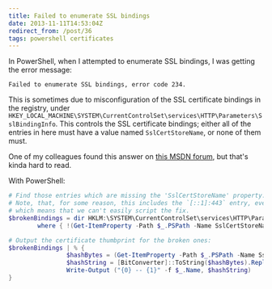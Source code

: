 ```yaml
---
title: Failed to enumerate SSL bindings
date: 2013-11-11T14:53:04Z
redirect_from: /post/36
tags: powershell certificates
---
```

In PowerShell, when I attempted to enumerate SSL bindings, I was getting the
error message:

```
Failed to enumerate SSL bindings, error code 234.
```

This is sometimes due to misconfiguration of the SSL certificate bindings in the registry, under
`HKEY_LOCAL_MACHINE\SYSTEM\CurrentControlSet\services\HTTP\Parameters\SslBindingInfo`. This controls the SSL certificate
bindings; either all of the entries in here must have a value named `SslCertStoreName`, or none of them must.

One of my colleagues found this answer on [this MSDN forum](http://social.technet.microsoft.com/Forums/windowsserver/en-US/87b1252d-a6a0-4251-bbb6-38e104a8c07a/enumerating-iissslbindings-gives-failure-on-one-machine-works-on-another?forum=winserverpowershell#0425cd3a-0da0-45df-960f-a614bf30aae1), but that's kinda hard to read.

With PowerShell:

```powershell
# Find those entries which are missing the 'SslCertStoreName' property:
# Note, that, for some reason, this includes the `[::1]:443` entry, even if it's not broken,
# which means that we can't easily script the fix.
$brokenBindings = dir HKLM:\SYSTEM\CurrentControlSet\services\HTTP\Parameters\SslBindingInfo |
        where { !(Get-ItemProperty -Path $_.PSPath -Name SslCertStoreName) }

# Output the certificate thumbprint for the broken ones:
$brokenBindings | % {
                $hashBytes = (Get-ItemProperty -Path $_.PSPath -Name SslCertHash).SslCertHash
                $hashString = [BitConverter]::ToString($hashBytes).Replace('-', '')
                Write-Output ("{0} -- {1}" -f $_.Name, $hashString)
}
```

